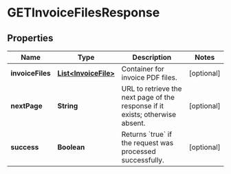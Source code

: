 

# GETInvoiceFilesResponse


## Properties

| Name | Type | Description | Notes |
|------------ | ------------- | ------------- | -------------|
|**invoiceFiles** | [**List&lt;InvoiceFile&gt;**](InvoiceFile.md) | Container for invoice PDF files.  |  [optional] |
|**nextPage** | **String** | URL to retrieve the next page of the response if it exists; otherwise absent.  |  [optional] |
|**success** | **Boolean** | Returns &#x60;true&#x60; if the request was processed successfully. |  [optional] |



